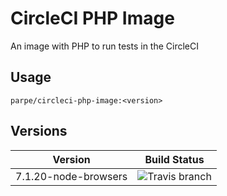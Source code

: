 # CircleCI PHP Image
An image with PHP to run tests in the CircleCI 

## Usage
`parpe/circleci-php-image:<version>`

## Versions
| Version  | Build Status |
| ------------- | ------------- |
| 7.1.20-node-browsers  | ![Travis branch](https://img.shields.io/travis/parpeoficial/circleci-php-image/7.1.20-node-browsers.svg?style=flat-square) |